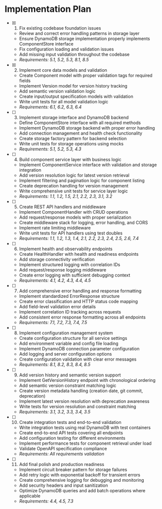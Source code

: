 # Implementation Plan

- [x] 1. Fix existing codebase foundation issues

  - Review and correct error handling patterns in storage layer
  - Ensure DynamoDB storage implementation properly implements ComponentStore interface
  - Fix configuration loading and validation issues
  - Add missing input validation throughout the codebase
  - _Requirements: 5.1, 5.2, 5.3, 8.1, 8.5_

- [x] 2. Implement core data models and validation

  - Create Component model with proper validation tags for required fields
  - Implement Version model for version history tracking
  - Add semantic version validation logic
  - Create input/output specification models with validation
  - Write unit tests for all model validation logic
  - _Requirements: 6.1, 6.2, 6.3, 6.4_

- [ ] 3. Implement storage interface and DynamoDB backend

  - Define ComponentStore interface with all required methods
  - Implement DynamoDB storage backend with proper error handling
  - Add connection management and health check functionality
  - Create storage factory pattern for backend selection
  - Write unit tests for storage operations using mocks
  - _Requirements: 5.1, 5.2, 5.3, 4.3_

- [ ] 4. Build component service layer with business logic

  - Implement ComponentService interface with validation and storage integration
  - Add version resolution logic for latest version retrieval
  - Implement filtering and pagination logic for component listing
  - Create deprecation handling for version management
  - Write comprehensive unit tests for service layer logic
  - _Requirements: 1.1, 1.2, 1.5, 2.1, 2.2, 2.3, 3.1, 3.2_

- [ ] 5. Create REST API handlers and middleware

  - Implement ComponentHandler with CRUD operations
  - Add request/response models with proper serialization
  - Create middleware stack for logging, error handling, and CORS
  - Implement rate limiting middleware
  - Write unit tests for API handlers using test doubles
  - _Requirements: 1.1, 1.2, 1.3, 1.4, 2.1, 2.2, 2.3, 2.4, 2.5, 2.6, 7.4_

- [ ] 6. Implement health and observability endpoints

  - Create HealthHandler with health and readiness endpoints
  - Add storage connectivity verification
  - Implement structured logging with correlation IDs
  - Add request/response logging middleware
  - Create error logging with sufficient debugging context
  - _Requirements: 4.1, 4.2, 4.3, 4.4, 4.5_

- [ ] 7. Add comprehensive error handling and response formatting

  - Implement standardized ErrorResponse structure
  - Create error classification and HTTP status code mapping
  - Add field-level validation error details
  - Implement correlation ID tracking across requests
  - Add consistent error response formatting across all endpoints
  - _Requirements: 7.1, 7.2, 7.3, 7.4, 7.5_

- [ ] 8. Implement configuration management system

  - Create configuration structure for all service settings
  - Add environment variable and config file loading
  - Implement DynamoDB connection parameter configuration
  - Add logging and server configuration options
  - Create configuration validation with clear error messages
  - _Requirements: 8.1, 8.2, 8.3, 8.4, 8.5_

- [ ] 9. Add version history and semantic version support

  - Implement GetVersionHistory endpoint with chronological ordering
  - Add semantic version constraint matching logic
  - Create version metadata handling (creation date, git commit, deprecation)
  - Implement latest version resolution with deprecation awareness
  - Write tests for version resolution and constraint matching
  - _Requirements: 3.1, 3.2, 3.3, 3.4, 3.5_

- [ ] 10. Create integration tests and end-to-end validation

  - Write integration tests using real DynamoDB with test containers
  - Create end-to-end API tests covering all endpoints
  - Add configuration testing for different environments
  - Implement performance tests for component retrieval under load
  - Validate OpenAPI specification compliance
  - _Requirements: All requirements validation_

- [ ] 11. Add final polish and production readiness
  - Implement circuit breaker pattern for storage failures
  - Add retry logic with exponential backoff for transient errors
  - Create comprehensive logging for debugging and monitoring
  - Add security headers and input sanitization
  - Optimize DynamoDB queries and add batch operations where applicable
  - _Requirements: 4.4, 4.5, 7.3_
